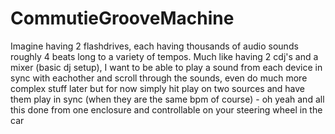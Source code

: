 # CommutieGrooveMachine
Imagine having 2 flashdrives, each having thousands of audio sounds roughly 4 beats long to a variety of tempos. Much like having 2 cdj's and a mixer (basic dj setup), I want to be able to play a sound from each device in sync with eachother and scroll through the sounds, even do much more complex stuff later but for now simply hit play on two sources and have them play in sync (when they are the same bpm of course) - oh yeah and all this done from one enclosure and controllable on your steering wheel in the car
